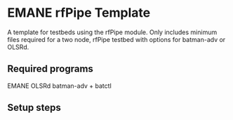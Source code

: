 # EMANE rfPipe Template
A template for testbeds using the rfPipe module. Only includes minimum files required for a two node, rfPipe testbed with options for batman-adv or OLSRd.

## Required programs
EMANE
OLSRd
batman-adv + batctl

## Setup steps
